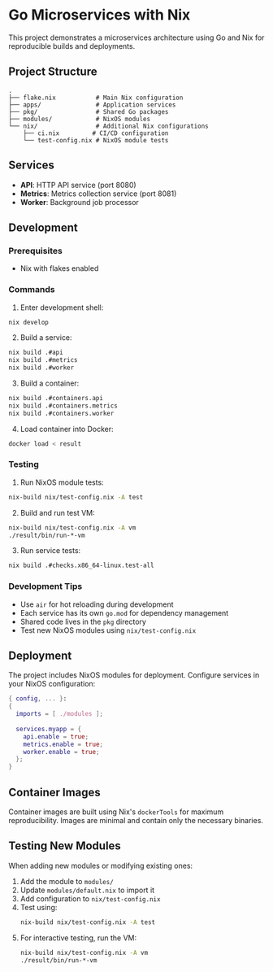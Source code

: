 # Go Microservices with Nix

This project demonstrates a microservices architecture using Go and Nix for reproducible builds and deployments.

## Project Structure

```
.
├── flake.nix           # Main Nix configuration
├── apps/               # Application services
├── pkg/                # Shared Go packages
├── modules/            # NixOS modules
└── nix/                # Additional Nix configurations
    ├── ci.nix         # CI/CD configuration
    └── test-config.nix # NixOS module tests
```

## Services

- **API**: HTTP API service (port 8080)
- **Metrics**: Metrics collection service (port 8081)
- **Worker**: Background job processor

## Development

### Prerequisites

- Nix with flakes enabled

### Commands

1. Enter development shell:
```bash
nix develop
```

2. Build a service:
```bash
nix build .#api
nix build .#metrics
nix build .#worker
```

3. Build a container:
```bash
nix build .#containers.api
nix build .#containers.metrics
nix build .#containers.worker
```

4. Load container into Docker:
```bash
docker load < result
```

### Testing

1. Run NixOS module tests:
```bash
nix-build nix/test-config.nix -A test
```

2. Build and run test VM:
```bash
nix-build nix/test-config.nix -A vm
./result/bin/run-*-vm
```

3. Run service tests:
```bash
nix build .#checks.x86_64-linux.test-all
```

### Development Tips

- Use `air` for hot reloading during development
- Each service has its own `go.mod` for dependency management
- Shared code lives in the `pkg` directory
- Test new NixOS modules using `nix/test-config.nix`

## Deployment

The project includes NixOS modules for deployment. Configure services in your NixOS configuration:

```nix
{ config, ... }:
{
  imports = [ ./modules ];
  
  services.myapp = {
    api.enable = true;
    metrics.enable = true;
    worker.enable = true;
  };
}
```

## Container Images

Container images are built using Nix's `dockerTools` for maximum reproducibility. Images are minimal and contain only the necessary binaries.

## Testing New Modules

When adding new modules or modifying existing ones:

1. Add the module to `modules/`
2. Update `modules/default.nix` to import it
3. Add configuration to `nix/test-config.nix`
4. Test using:
   ```bash
   nix-build nix/test-config.nix -A test
   ```
5. For interactive testing, run the VM:
   ```bash
   nix-build nix/test-config.nix -A vm
   ./result/bin/run-*-vm
   ```

